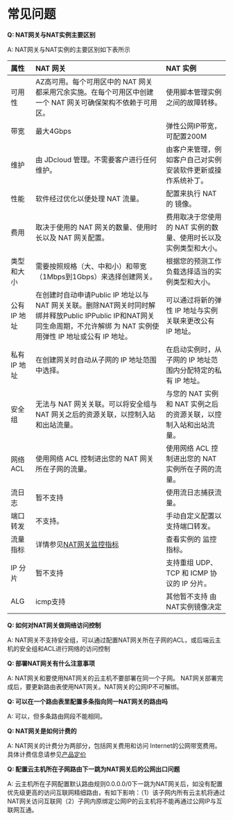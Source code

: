 # 常见问题

**Q: NAT网关与NAT实例主要区别**

A: NAT网关与NAT实例的主要区别如下表所示

| 属性 | NAT 网关 | NAT 实例 |
| :- | :- | :- |
| 可用性 | AZ高可用。每个可用区中的 NAT 网关都采用冗余实施。在每个可用区中创建一个 NAT 网关可确保架构不依赖于可用区。 | 使用脚本管理实例之间的故障转移。 |
| 带宽 | 最大4Gbps | 弹性公网IP带宽，可配置200M |
| 维护 | 由 JDcloud 管理。不需要客户进行任何维护。 | 由客户来管理，例如客户自己对实例安装软件更新或操作系统补丁。 |
| 性能 | 软件经过优化以便处理 NAT 流量。 | 配置来执行 NAT 的 镜像。|
| 费用 | 取决于使用的 NAT 网关的数量、使用时长以及 NAT 网关配置。 | 费用取决于您使用的 NAT 实例的数量、使用时长以及实例类型和大小。 |
| 类型和大小 | 需要按照规格（大、中和小）和带宽（1Mbps到1Gbps）来选择创建网关。 | 根据您的预测工作负载选择适当的实例类型和大小。 |
| 公有 IP 地址 | 在创建时自动申请Public IP 地址以与 NAT 网关关联。删除NAT网关时同时解绑并释放Public IPPublic IP和NAT网关同生命周期，不允许解绑 为 NAT 实例使用弹性 IP 地址或公有 IP 地址。 | 可以通过将新的弹性 IP 地址与实例关联来更改公有 IP 地址。 |
| 私有 IP 地址 | 在创建网关时自动从子网的 IP 地址范围中选择。| 在启动实例时，从子网的 IP 地址范围内分配特定的私有 IP 地址。|
| 安全组 | 无法与 NAT 网关关联。可以将安全组与 NAT 网关之后的资源关联，以控制入站和出站流量。 | 与您的 NAT 实例和 NAT 实例之后的资源关联，以控制入站和出站流量。 |
| 网络 ACL | 使用网络 ACL 控制进出您的 NAT 网关所在子网的流量。 | 使用网络 ACL 控制进出您的 NAT 实例所在子网的流量。|
| 流日志 | 暂不支持 | 使用流日志捕获流量。|
| 端口转发 | 不支持。 | 手动自定义配置以支持端口转发。 |
|流量指标 | 详情参见[NAT网关监控指标](../Operation-Guide/View-Nat-Gateway-Monitoring/View-Nat-Gateway-Monitoring.md) | 查看实例的 监控 指标。 |
| IP 分片 | 暂不支持 | 支持重组 UDP、TCP 和 ICMP 协议的 IP 分片。|
| ALG | icmp支持 | 其他暂不支持 由NAT实例镜像决定 |

**Q: 如何对NAT网关做网络访问控制**

A: NAT网关不支持安全组，可以通过配置NAT网关所在子网的ACL，或后端云主机的安全组和ACL进行网络的访问控制



**Q: 部署NAT网关有什么注意事项**

A: NAT网关和要使用NAT网关的云主机不要部署在同一个子网。 NAT网关部署完成后，要更新路由表使用NAT网关。NAT网关的公网IP不可解绑。



**Q: 可以在一个路由表里配置多条指向同一NAT网关的路由吗**

A:  可以，但多条路由网段不能相同。



**Q: NAT网关是如何计费的**

A: NAT网关的计费分为两部分，包括网关费用和访问 Internet的公网带宽费用。具体计费信息请参见[产品定价](../Pricing/Price-Overview.md)


**Q: 配置云主机所在子网路由下一跳为NAT网关后的公网出口问题**

A:  云主机所在子网配置默认路由规则0.0.0.0/0下一跳为NAT网关后，如没有配置优先级更高的访问互联网精细路由，有如下影响：（1）该子网内所有云主机将通过NAT网关访问互联网（2）子网内原绑定公网IP的云主机将不能再通过公网IP与互联网互通。
